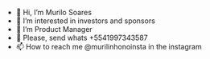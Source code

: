 - 👋 Hi, I’m Murilo Soares 
- 👀 I’m interested in investors and sponsors
- 🌱 I’m Product Manager
- 💞️ Please, send whats +5541997343587
- 📫 How to reach me @murilinhonoinsta in the instagram

<!---
DomRidle/DomRidle is a ✨ special ✨ repository because its `README.md` (this file) appears on your GitHub profile.
You can click the Preview link to take a look at your changes.
--->
